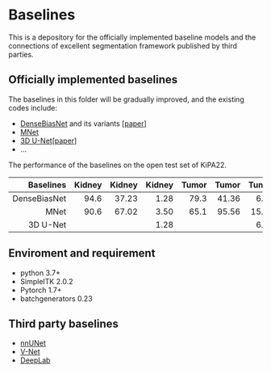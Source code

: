 # Baselines

This is a depository for the officially implemented baseline models and the connections of excellent segmentation framework published by third parties.

## Officially implemented baselines
The baselines in this folder will be gradually improved, and the existing codes include:
- [DenseBiasNet](https://github.com/YutingHe-list/DenseBiasNet-pytorch) and its variants [[paper](https://www.sciencedirect.com/science/article/abs/pii/S1361841520300864)]
- [MNet](https://github.com/zfdong-code/MNet)
- [3D U-Net](https://github.com/KiPA2022/kipa22/blob/main/BASELINES/models/UNet3D.py)[[paper](https://link.springer.com/chapter/10.1007/978-3-319-46723-8_49)]
- ...

The performance of the baselines on the open test set of KiPA22.

|Baselines| Kidney  | Kidney |  Kidney |  Tumor |   Tumor |  Tumor |   Artery |   Artery | Artery | Vein | Vein |Vein|
|--------:|--------:|-------:|--------:|-------:|--------:|-------:|---------:|---------:|-------:|-----:|---------:|---------:|
|DenseBiasNet| 94.6| 37.23 |    1.28 |         79.3 |     41.36     |           6.50 |           84.5  |42.63 |1.95 |       76.1   |54.17 | 3.36|
|MNet|90.6 |67.02  |    3.50|       65.1   |    95.56      |           15.40 |  78.2           | 74.15|4.04 |  73.5        |65.80 | 4.76|
|3D U-Net| |  |    1.28 |          |          |           6.50 |             | |1.95 |          | | 3.36|

## Enviroment and requirement
- python 3.7+
- SimpleITK 2.0.2
- Pytorch 1.7+
- batchgenerators 0.23

## Third party baselines
- [nnUNet](https://github.com/MIC-DKFZ/nnUNet)
- [V-Net](https://github.com/Project-MONAI/MONAI/blob/dev/monai/networks/nets/vnet.py)
- [DeepLab](https://github.com/jfzhang95/pytorch-deeplab-xception)
